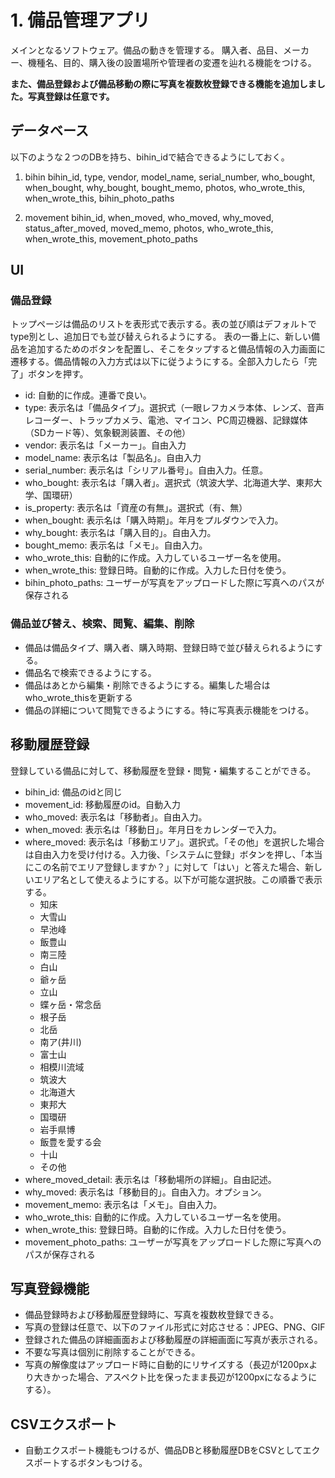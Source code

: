 # 1. 備品管理アプリ
メインとなるソフトウェア。備品の動きを管理する。
購入者、品目、メーカー、機種名、目的、購入後の設置場所や管理者の変遷を辿れる機能をつける。

**また、備品登録および備品移動の際に写真を複数枚登録できる機能を追加しました。写真登録は任意です。**

## データベース
以下のような２つのDBを持ち、bihin_idで結合できるようにしておく。
1. bihin
bihin_id, type, vendor, model_name, serial_number, who_bought, when_bought, why_bought, bought_memo, photos, who_wrote_this, when_wrote_this, bihin_photo_paths

2. movement
bihin_id, when_moved, who_moved, why_moved, status_after_moved, moved_memo, photos, who_wrote_this, when_wrote_this, movement_photo_paths

## UI
### 備品登録
トップページは備品のリストを表形式で表示する。表の並び順はデフォルトでtype別とし、追加日でも並び替えられるようにする。
表の一番上に、新しい備品を追加するためのボタンを配置し、そこをタップすると備品情報の入力画面に遷移する。備品情報の入力方式は以下に従うようにする。全部入力したら「完了」ボタンを押す。
- id: 自動的に作成。連番で良い。
- type: 表示名は「備品タイプ」。選択式（一眼レフカメラ本体、レンズ、音声レコーダー、トラップカメラ、電池、マイコン、PC周辺機器、記録媒体（SDカード等）、気象観測装置、その他）
- vendor: 表示名は「メーカー」。自由入力
- model_name: 表示名は「製品名」。自由入力
- serial_number: 表示名は「シリアル番号」。自由入力。任意。
- who_bought: 表示名は「購入者」。選択式（筑波大学、北海道大学、東邦大学、国環研）
- is_property: 表示名は「資産の有無」。選択式（有、無）
- when_bought: 表示名は「購入時期」。年月をプルダウンで入力。
- why_bought: 表示名は「購入目的」。自由入力。
- bought_memo: 表示名は「メモ」。自由入力。
- who_wrote_this: 自動的に作成。入力しているユーザー名を使用。
- when_wrote_this: 登録日時。自動的に作成。入力した日付を使う。
- bihin_photo_paths: ユーザーが写真をアップロードした際に写真へのパスが保存される

### 備品並び替え、検索、閲覧、編集、削除
- 備品は備品タイプ、購入者、購入時期、登録日時で並び替えられるようにする。
- 備品名で検索できるようにする。
- 備品はあとから編集・削除できるようにする。編集した場合はwho_wrote_thisを更新する
- 備品の詳細について閲覧できるようにする。特に写真表示機能をつける。

## 移動履歴登録
登録している備品に対して、移動履歴を登録・閲覧・編集することができる。

- bihin_id: 備品のidと同じ
- movement_id: 移動履歴のid。自動入力
- who_moved: 表示名は「移動者」。自由入力。
- when_moved: 表示名は「移動日」。年月日をカレンダーで入力。
- where_moved: 表示名は「移動エリア」。選択式。「その他」を選択した場合は自由入力を受け付ける。入力後、「システムに登録」ボタンを押し、「本当にこの名前でエリア登録しますか？」に対して「はい」と答えた場合、新しいエリア名として使えるようにする。以下が可能な選択肢。この順番で表示する。
    - 知床
    - 大雪山
    - 早池峰
    - 飯豊山
    - 南三陸
    - 白山
    - 爺ヶ岳
    - 立山
    - 蝶ヶ岳・常念岳
    - 根子岳
    - 北岳
    - 南ア(井川)
    - 富士山
    - 相模川流域
    - 筑波大
    - 北海道大
    - 東邦大
    - 国環研
    - 岩手県博
    - 飯豊を愛する会
    - 十山
    - その他
- where_moved_detail: 表示名は「移動場所の詳細」。自由記述。
- why_moved: 表示名は「移動目的」。自由入力。オプション。
- movement_memo: 表示名は「メモ」。自由入力。
- who_wrote_this: 自動的に作成。入力しているユーザー名を使用。
- when_wrote_this: 登録日時。自動的に作成。入力した日付を使う。
- movement_photo_paths: ユーザーが写真をアップロードした際に写真へのパスが保存される

## 写真登録機能
- 備品登録時および移動履歴登録時に、写真を複数枚登録できる。
- 写真の登録は任意で、以下のファイル形式に対応させる：JPEG、PNG、GIF
- 登録された備品の詳細画面および移動履歴の詳細画面に写真が表示される。
- 不要な写真は個別に削除することができる。
- 写真の解像度はアップロード時に自動的にリサイズする（長辺が1200pxより大きかった場合、アスペクト比を保ったまま長辺が1200pxになるようにする）。

## CSVエクスポート
- 自動エクスポート機能もつけるが、備品DBと移動履歴DBをCSVとしてエクスポートするボタンもつける。